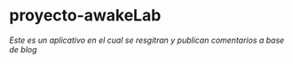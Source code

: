 # proyecto-awakeLab



*Este es un aplicativo en el cual se resgitran y publican comentarios a base de blog*


